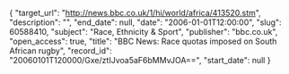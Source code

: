 {
  "target_url": "http://news.bbc.co.uk/1/hi/world/africa/413520.stm", 
  "description": "", 
  "end_date": null, 
  "date": "2006-01-01T12:00:00", 
  "slug": 60588410, 
  "subject": "Race, Ethnicity & Sport", 
  "publisher": "bbc.co.uk", 
  "open_access": true, 
  "title": "BBC News: Race quotas imposed on South African rugby", 
  "record_id": "20060101T120000/Gxe/ztIJvoa5aF6bMMvJOA==", 
  "start_date": null
}

